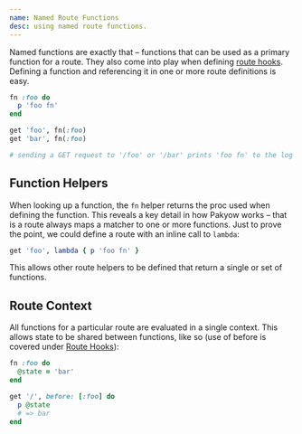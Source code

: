 ```yaml
---
name: Named Route Functions
desc: using named route functions.
---
```


Named functions are exactly that &ndash; functions that can be used as a primary function for a route. They also come into play when defining [route hooks](/docs/routing/hooks). Defining a function and referencing it in one or more route definitions is easy.

```ruby
fn :foo do
  p 'foo fn'
end

get 'foo', fn(:foo)
get 'bar', fn(:foo)

# sending a GET request to '/foo' or '/bar' prints 'foo fn' to the log
```

## Function Helpers

When looking up a function, the `fn` helper returns the proc used when defining the function. This reveals a key detail in how Pakyow works &ndash; that is a route always maps a matcher to one or more functions. Just to prove the point, we could define a route with an inline call to `lambda`:

```ruby
get 'foo', lambda { p 'foo fn' }
```

This allows other route helpers to be defined that return a single or set of functions.

## Route Context

All functions for a particular route are evaluated in a single context. This allows state to be shared between functions, like so (use of before is covered under [Route Hooks](/docs/routing/hooks)):

```ruby
fn :foo do
  @state = 'bar'
end

get '/', before: [:foo] do
  p @state
  # => bar
end
```
